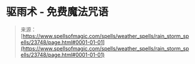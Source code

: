 <!--yml

category: 未分类

date: 2024-06-12 19:09:04

-->

# 驱雨术 - 免费魔法咒语

> 来源：[https://www.spellsofmagic.com/spells/weather_spells/rain_storm_spells/23748/page.html#0001-01-01](https://www.spellsofmagic.com/spells/weather_spells/rain_storm_spells/23748/page.html#0001-01-01)
